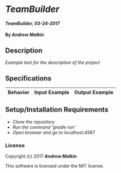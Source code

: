 # _TeamBuilder_

#### _TeamBuilder, 03-24-2017_

#### By _**Andrew Malkin**_

## Description
_Example text for the description of the project_


## Specifications

| Behavior                   | Input Example     | Output Example    |
| -------------------------- | -----------------:| -----------------:|



## Setup/Installation Requirements

* _Clone the repository_
* _Run the command 'gradle run'_
* _Open browser and go to localhost:4567_


### License

Copyright (c) 2017 **_Andrew Malkin_**

This software is licensed under the MIT license.
